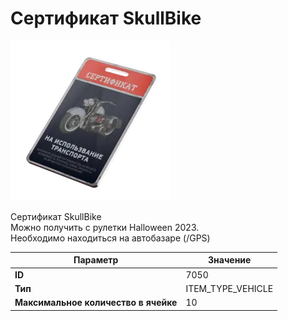 # Сертификат SkullBike

![Item Image](../img/7050.webp?raw=true)

Сертификат SkullBike<br>Можно получить с рулетки Halloween 2023.<br>Необходимо находиться на автобазаре (/GPS)


| Параметр | Значение |
|----------|----------|
| **ID** | 7050 |
| **Тип** | ITEM_TYPE_VEHICLE |
| **Максимальное количество в ячейке** | 10 |

